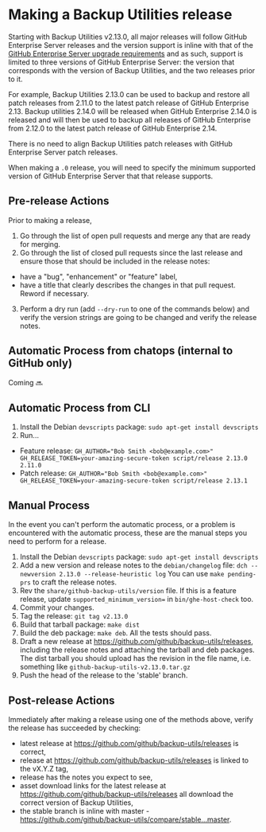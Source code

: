 # Making a Backup Utilities release

Starting with Backup Utilities v2.13.0, all major releases will follow GitHub Enterprise Server releases and the version support is inline with that of the [GitHub Enterprise Server upgrade requirements](https://help.github.com/enterprise/admin/guides/installation/about-upgrade-requirements/) and as such, support is limited to three versions of GitHub Enterprise Server: the version that corresponds with the version of Backup Utilities, and the two releases prior to it.

For example, Backup Utilities 2.13.0 can be used to backup and restore all patch releases from 2.11.0 to the latest patch release of GitHub Enterprise 2.13. Backup utilities 2.14.0 will be released when GitHub Enterprise 2.14.0 is released and will then be used to backup all releases of GitHub Enterprise from 2.12.0 to the latest patch release of GitHub Enterprise 2.14.

There is no need to align Backup Utilities patch releases with GitHub Enterprise Server patch releases.

When making a `.0` release, you will need to specify the minimum supported version of GitHub Enterprise Server that that release supports.

## Pre-release Actions

Prior to making a release,

1. Go through the list of open pull requests and merge any that are ready for merging.
2. Go through the list of closed pull requests since the last release and ensure those that should be included in the release notes:
  - have a "bug", "enhancement" or "feature" label,
  - have a title that clearly describes the changes in that pull request. Reword if necessary.
3. Perform a dry run (add `--dry-run` to one of the commands below) and verify the version strings are going to be changed and verify the release notes.

## Automatic Process from chatops (internal to GitHub only)

Coming :soon:

## Automatic Process from CLI

1. Install the Debian `devscripts` package:
  `sudo apt-get install devscripts`
2. Run...
  - Feature release:
  `GH_AUTHOR="Bob Smith <bob@example.com>" GH_RELEASE_TOKEN=your-amazing-secure-token script/release 2.13.0 2.11.0`
  - Patch release:
  `GH_AUTHOR="Bob Smith <bob@example.com>" GH_RELEASE_TOKEN=your-amazing-secure-token script/release 2.13.1`

## Manual Process

In the event you can't perform the automatic process, or a problem is encountered with the automatic process, these are the manual steps you need to perform for a release.

1. Install the Debian `devscripts` package:
  `sudo apt-get install devscripts`
2. Add a new version and release notes to the `debian/changelog` file:
  `dch --newversion 2.13.0 --release-heuristic log`
  You can use `make pending-prs` to craft the release notes.
3. Rev the `share/github-backup-utils/version` file. If this is a feature release, update `supported_minimum_version=` in `bin/ghe-host-check` too.
4. Commit your changes.
5. Tag the release: `git tag v2.13.0`
6. Build that tarball package: `make dist`
7. Build the deb package: `make deb`. All the tests should pass.
8. Draft a new release at https://github.com/github/backup-utils/releases, including the release notes and attaching the tarball and deb packages.
  The dist tarball you should upload has the revision in the file name, i.e. something like `github-backup-utils-v2.13.0.tar.gz`
9. Push the head of the release to the 'stable' branch.

## Post-release Actions

Immediately after making a release using one of the methods above, verify the release has succeeded by checking:

- latest release at https://github.com/github/backup-utils/releases is correct,
- release at https://github.com/github/backup-utils/releases is linked to the vX.Y.Z tag,
- release has the notes you expect to see,
- asset download links for the latest release at https://github.com/github/backup-utils/releases all download the correct version of Backup Utilities,
- the stable branch is inline with master - https://github.com/github/backup-utils/compare/stable...master.
